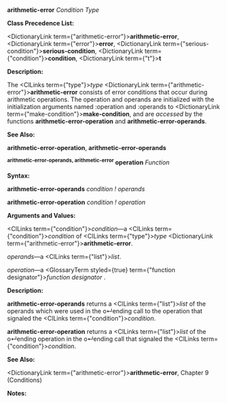 **arithmetic-error** *Condition Type* 



**Class Precedence List:** 



<DictionaryLink  term={"arithmetic-error"}><b>arithmetic-error</b></DictionaryLink>, <DictionaryLink  term={"error"}><b>error</b></DictionaryLink>, <DictionaryLink  term={"serious-condition"}><b>serious-condition</b></DictionaryLink>, <DictionaryLink  term={"condition"}><b>condition</b></DictionaryLink>, <DictionaryLink  term={"t"}><b>t</b></DictionaryLink> 



**Description:** 



The <ClLinks  term={"type"}><i>type</i></ClLinks> <DictionaryLink  term={"arithmetic-error"}><b>arithmetic-error</b></DictionaryLink> consists of error conditions that occur during arithmetic operations. The operation and operands are initialized with the initialization arguments named :operation and :operands to <DictionaryLink  term={"make-condition"}><b>make-condition</b></DictionaryLink>, and are *accessed* by the functions **arithmetic-error-operation** and **arithmetic-error-operands**. 



**See Also:** 



**arithmetic-error-operation**, **arithmetic-error-operands** 



<b><sup>arithmetic-error-operands, arithmetic-error</sup> operation</b> <i>Function</i> 



**Syntax:** 



**arithmetic-error-operands** *condition ! operands* 



**arithmetic-error-operation** *condition ! operation* 



**Arguments and Values:** 



<ClLinks  term={"condition"}><i>condition</i></ClLinks>—a <ClLinks  term={"condition"}><i>condition</i></ClLinks> of <ClLinks  term={"type"}><i>type</i></ClLinks> <DictionaryLink  term={"arithmetic-error"}><b>arithmetic-error</b></DictionaryLink>. 



*operands*—a <ClLinks  term={"list"}><i>list</i></ClLinks>. 



*operation*—a <GlossaryTerm styled={true} term={"function designator"}><i>function designator</i></GlossaryTerm> . 



**Description:** 



**arithmetic-error-operands** returns a <ClLinks  term={"list"}><i>list</i></ClLinks> of the operands which were used in the o↵ending call to the operation that signaled the <ClLinks  term={"condition"}><i>condition</i></ClLinks>. 







 



 



**arithmetic-error-operation** returns a <ClLinks  term={"list"}><i>list</i></ClLinks> of the o↵ending operation in the o↵ending call that signaled the <ClLinks  term={"condition"}><i>condition</i></ClLinks>. 



**See Also:** 



<DictionaryLink  term={"arithmetic-error"}><b>arithmetic-error</b></DictionaryLink>, Chapter 9 (Conditions) 



**Notes:** 



